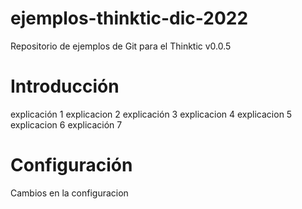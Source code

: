 # ejemplos-thinktic-dic-2022

Repositorio de ejemplos de Git para el Thinktic v0.0.5

# Introducción
explicación 1
explicacion 2
explicación 3
explicacion 4
explicacion 5
explicacion 6
explicación 7 

# Configuración

Cambios en la configuracion